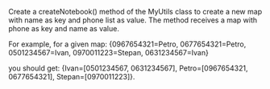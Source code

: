 Create a createNotebook() method of the MyUtils class to create a new map with name as key and phone list as value.  The method receives a map  with phone as key and name as value.

For example, for a given map:
{0967654321=Petro, 0677654321=Petro, 0501234567=Ivan, 0970011223=Stepan, 0631234567=Ivan}

you should get:
{Ivan=[0501234567, 0631234567], Petro=[0967654321, 0677654321], Stepan=[0970011223]}.
